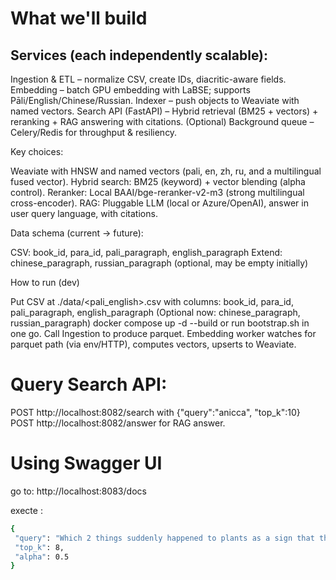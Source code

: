 
# What we'll build


## Services (each independently scalable):

Ingestion & ETL – normalize CSV, create IDs, diacritic-aware fields.
Embedding – batch GPU embedding with LaBSE; supports Pāli/English/Chinese/Russian.
Indexer – push objects to Weaviate with named vectors.
Search API (FastAPI) – Hybrid retrieval (BM25 + vectors) + reranking + RAG answering with citations.
(Optional) Background queue – Celery/Redis for throughput & resiliency.



Key choices:

Weaviate with HNSW and named vectors (pali, en, zh, ru, and a multilingual fused vector).
Hybrid search: BM25 (keyword) + vector blending (alpha control).
Reranker: Local BAAI/bge-reranker-v2-m3 (strong multilingual cross-encoder).
RAG: Pluggable LLM (local or Azure/OpenAI), answer in user query language, with citations.



Data schema (current → future):

CSV: book_id, para_id, pali_paragraph, english_paragraph
Extend: chinese_paragraph, russian_paragraph (optional, may be empty initially)



How to run (dev)

Put CSV at ./data/<pali_english>.csv with columns:
book_id, para_id, pali_paragraph, english_paragraph
(Optional now: chinese_paragraph, russian_paragraph)
docker compose up -d --build or run bootstrap.sh in one go.
Call Ingestion to produce parquet.
Embedding worker watches for parquet path (via env/HTTP), computes vectors, upserts to Weaviate.

# Query Search API:

POST http://localhost:8082/search with {"query":"anicca", "top_k":10}
POST http://localhost:8082/answer for RAG answer.

# Using Swagger UI 

 go to: http://localhost:8083/docs 

 execte : 
 ```bash 
 {
  "query": "Which 2 things suddenly happened to plants as a sign that the Buddha-to-be will soon become a Buddha?",
  "top_k": 8,
  "alpha": 0.5 
}